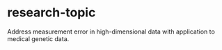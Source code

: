 # research-topic
Address measurement error in high-dimensional data with application to medical genetic data.
